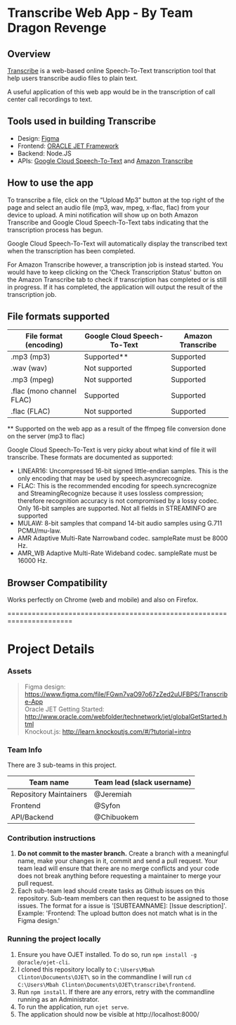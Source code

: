 # Transcribe Web App - By Team Dragon Revenge 

## Overview

[Transcribe](http://dragonrevenge.hng.fun) is a web-based online Speech-To-Text transcription tool that help users transcribe audio files to plain text.

A useful application of this web app would be in the transcription of call center call recordings to text. 


## Tools used in building Transcribe

- Design: [Figma](https://figma.com)
- Frontend: [ORACLE JET Framework](http://www.oracle.com/technetwork/developer-tools/jet/overview/index.html)
- Backend: Node.JS
- APIs:  [Google Cloud Speech-To-Text](https://cloud.google.com/speech-to-text/) and [Amazon Transcribe](https://aws.amazon.com/transcribe/)


## How to use the app

To transcribe a file, click on the “Upload Mp3” button at the top right of the page and select an audio file (mp3, wav, mpeg, x-flac, flac) from your device to upload.  A mini notification will show up on both Amazon Transcribe and Google Cloud Speech-To-Text tabs indicating that the transcription process has begun. 

Google Cloud Speech-To-Text will automatically display the transcribed text when the transcription has been completed.

For Amazon Transcribe however, a transcription job is instead started. You would have to keep clicking on the 'Check Transcription Status' button on the Amazon Transcribe tab to check if transcription has completed or is still in progress. If it has completed, the application will output the result of the transcription job.


## File formats supported

| File format (encoding)    | Google Cloud Speech-To-Text | Amazon Transcribe |
| ------------------------- | --------------------------- | ----------------- |
| .mp3 (mp3)                | Supported**                  | Supported         |
| .wav (wav)                | Not supported               | Supported         |
| .mp3 (mpeg)               | Not supported               | Supported         |
| .flac (mono channel FLAC) | Supported                   | Supported         |
| .flac (FLAC)              | Not supported               | Supported         |

** Supported on the web app as a result of the ffmpeg file conversion done on the server (mp3 to flac)

Google Cloud Speech-To-Text is very picky about what kind of file it will transcribe. These formats are documented as supported:

- LINEAR16: Uncompressed 16-bit signed little-endian samples. This is the only encoding that may be used by speech.asyncrecognize.
- FLAC: This is the recommended encoding for speech.syncrecognize and StreamingRecognize because it uses lossless compression; therefore recognition accuracy is not compromised by a lossy codec. Only 16-bit samples are supported. Not all fields in STREAMINFO are supported
- MULAW: 8-bit samples that compand 14-bit audio samples using G.711 PCMU/mu-law.
- AMR Adaptive Multi-Rate Narrowband codec. sampleRate must be 8000 Hz.
- AMR_WB Adaptive Multi-Rate Wideband codec. sampleRate must be 16000 Hz.

## Browser Compatibility

Works perfectly on Chrome (web and mobile) and also on Firefox. 


======================================================================


# Project Details 

### Assets

> Figma design: https://www.figma.com/file/FGwn7vaO97o67zZed2uUFBPS/Transcribe-App
 > <br>
> Oracle JET Getting Started: http://www.oracle.com/webfolder/technetwork/jet/globalGetStarted.html
 > <br>
> Knockout.js: http://learn.knockoutjs.com/#/?tutorial=intro

### Team Info

There are 3 sub-teams in this project.

| Team name              | Team lead (slack username) |
| ---------------------- | -------------------------- |
| Repository Maintainers | @Jeremiah                  |
| Frontend               | @Syfon                     |
| API/Backend            | @Chibuokem                 |


### Contribution instructions

1.  <strong>Do not commit to the master branch.</strong> Create a branch with a meaningful name, make your changes in it, commit and send a pull request. Your team lead will ensure that there are no merge conflicts and your code does not break anything before requesting a maintainer to merge your pull request.
2.  Each sub-team lead should create tasks as Github issues on this repository. Sub-team members can then request to be assigned to those issues. The format for a issue is '[SUBTEAMNAME]: [Issue description]'. Example: 'Frontend: The upload button does not match what is in the Figma design.'


### Running the project locally

1.  Ensure you have OJET installed. To do so, run `npm install -g @oracle/ojet-cli`.
2.  I cloned this repository locally to `C:\Users\Mbah Clinton\Documents\OJET\` so in the commandline I will run `cd C:\Users\Mbah Clinton\Documents\OJET\transcribe\frontend`.
3.  Run `npm install`. If there are any errors, retry with the commandline running as an Administrator.
4.  To run the application, run `ojet serve`.
5.  The application should now be visible at http://localhost:8000/

